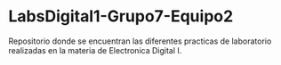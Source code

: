 # LabsDigital1-Grupo7-Equipo2
Repositorio donde se encuentran las diferentes practicas de laboratorio realizadas en la materia de Electronica Digital I.
